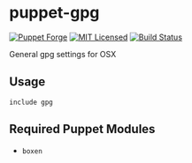 puppet-gpg
===========

[![Puppet Forge](https://img.shields.io/puppetforge/v/halyard/gpg.svg)](https://forge.puppetlabs.com/halyard/gpg)
[![MIT Licensed](https://img.shields.io/badge/license-MIT-green.svg)](https://tldrlegal.com/license/mit-license)
[![Build Status](https://img.shields.io/travis/com/halyard/puppet-gpg.svg)](https://travis-ci.com/halyard/puppet-gpg)

General gpg settings for OSX

## Usage

```puppet
include gpg
```

## Required Puppet Modules

* `boxen`

